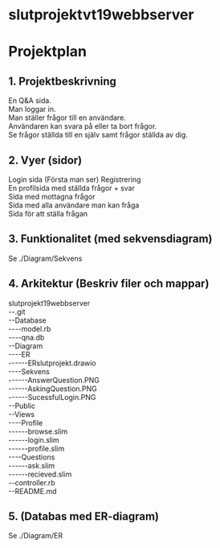# slutprojektvt19webbserver

# Projektplan

## 1. Projektbeskrivning
En Q&A sida.  
Man loggar in.  
Man ställer frågor till en användare.  
Användaren kan svara på eller ta bort frågor.  
Se frågor ställda till en själv samt frågor ställda av dig.  

## 2. Vyer (sidor)
Login sida (Första man ser)
Registrering  
En profilsida med ställda frågor + svar  
Sida med mottagna frågor  
Sida med alla användare man kan fråga  
Sida för att ställa frågan  

## 3. Funktionalitet (med sekvensdiagram)
Se ./Diagram/Sekvens

## 4. Arkitektur (Beskriv filer och mappar)
slutprojekt19webbserver  
--.git  
--Database  
----model.rb  
----qna.db  
--Diagram  
----ER  
------ERslutprojekt.drawio  
----Sekvens  
------AnswerQuestion.PNG  
------AskingQuestion.PNG  
------SucessfulLogin.PNG  
--Public  
--Views  
----Profile  
------browse.slim  
------login.slim  
------profile.slim  
----Questions  
------ask.slim  
------recieved.slim  
--controller.rb  
--README.md  

## 5. (Databas med ER-diagram)
Se ./Diagram/ER
